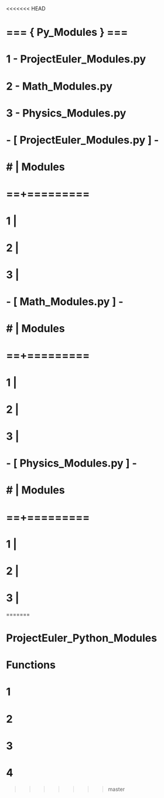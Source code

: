 <<<<<<< HEAD
# === { Py_Modules } ===
# 
# 1 - ProjectEuler_Modules.py
# 2 - Math_Modules.py
# 3 - Physics_Modules.py


# - [ ProjectEuler_Modules.py ] -
# 
# # | Modules
# ==+========= 
# 1 | 
# 2 | 
# 3 | 


# - [ Math_Modules.py ] -
# 
# # | Modules
# ==+========= 
# 1 | 
# 2 | 
# 3 | 


# - [ Physics_Modules.py ] -
# 
# # | Modules
# ==+========= 
# 1 | 
# 2 | 
# 3 | 


=======
# ProjectEuler_Python_Modules
# Functions
# 1
# 2
# 3
# 4
>>>>>>> master
